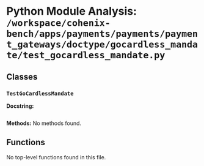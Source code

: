 # Python Module Analysis: `/workspace/cohenix-bench/apps/payments/payments/payment_gateways/doctype/gocardless_mandate/test_gocardless_mandate.py`

## Classes

### `TestGoCardlessMandate`


**Docstring:**
```

```

**Methods:**
No methods found.




## Functions

No top-level functions found in this file.
